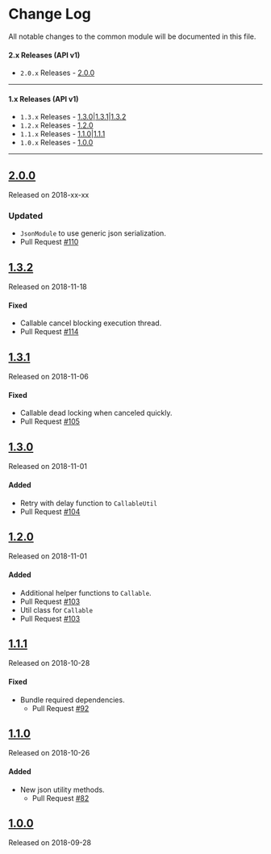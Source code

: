 # Change Log
All notable changes to the common module will be documented in this file.

#### 2.x Releases (API v1)
- `2.0.x` Releases - [2.0.0](#200)
---
#### 1.x Releases (API v1)
- `1.3.x` Releases - [1.3.0](#130)|[1.3.1](#131)|[1.3.2](#132)
- `1.2.x` Releases - [1.2.0](#120)
- `1.1.x` Releases - [1.1.0](#110)|[1.1.1](#111)
- `1.0.x` Releases - [1.0.0](#100)
---

## [2.0.0](https://maven.blockv.io/artifactory/webapp/#/artifacts/browse/tree/General/BLOCKv/io/blockv/sdk/common/2.0.0)
Released on 2018-xx-xx

### Updated
- `JsonModule` to use generic json serialization.
 - Pull Request [#110](https://github.com/BLOCKvIO/android-sdk/pull/110)
 
## [1.3.2](https://maven.blockv.io/artifactory/webapp/#/artifacts/browse/tree/General/BLOCKv/io/blockv/sdk/common/1.3.2)
Released on 2018-11-18

#### Fixed
- Callable cancel blocking execution thread.
 - Pull Request [#114](https://github.com/BLOCKvIO/android-sdk/pull/114)
 
## [1.3.1](https://maven.blockv.io/artifactory/webapp/#/artifacts/browse/tree/General/BLOCKv/io/blockv/sdk/common/1.3.1)
Released on 2018-11-06

#### Fixed
- Callable dead locking when canceled quickly.
 - Pull Request [#105](https://github.com/BLOCKvIO/android-sdk/pull/105)
 
## [1.3.0](https://maven.blockv.io/artifactory/webapp/#/artifacts/browse/tree/General/BLOCKv/io/blockv/sdk/common/1.3.0)
Released on 2018-11-01

#### Added
- Retry with delay function to `CallableUtil`
 - Pull Request [#104](https://github.com/BLOCKvIO/android-sdk/pull/104)
 
## [1.2.0](https://maven.blockv.io/artifactory/webapp/#/artifacts/browse/tree/General/BLOCKv/io/blockv/sdk/common/1.2.0)
Released on 2018-11-01

#### Added
- Additional helper functions to `Callable`.
 - Pull Request [#103](https://github.com/BLOCKvIO/android-sdk/pull/103)
- Util class for `Callable`
 - Pull Request [#103](https://github.com/BLOCKvIO/android-sdk/pull/103)


## [1.1.1](https://maven.blockv.io/artifactory/webapp/#/artifacts/browse/tree/General/BLOCKv/io/blockv/sdk/common/1.1.1)
Released on 2018-10-28

#### Fixed 

- Bundle required dependencies.
  - Pull Request [#92](https://github.com/BLOCKvIO/android-sdk/pull/92)

## [1.1.0](https://maven.blockv.io/artifactory/webapp/#/artifacts/browse/tree/General/BLOCKv/io/blockv/sdk/common/1.1.0)
Released on 2018-10-26

#### Added

- New json utility methods.
  - Pull Request [#82](https://github.com/BLOCKvIO/android-sdk/pull/82)

## [1.0.0](https://maven.blockv.io/artifactory/webapp/#/artifacts/browse/tree/General/BLOCKv/io/blockv/sdk/common/1.0.0)
Released on 2018-09-28
